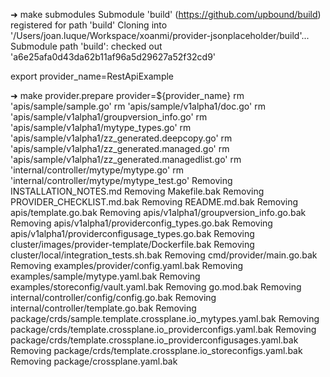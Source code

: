➜ make submodules
Submodule 'build' (https://github.com/upbound/build) registered for path 'build'
Cloning into '/Users/joan.luque/Workspace/xoanmi/provider-jsonplaceholder/build'...
Submodule path 'build': checked out 'a6e25afa0d43da62b11af96a5d29627a52f32cd9'

export provider_name=RestApiExample

➜ make provider.prepare provider=${provider_name}
rm 'apis/sample/sample.go'
rm 'apis/sample/v1alpha1/doc.go'
rm 'apis/sample/v1alpha1/groupversion_info.go'
rm 'apis/sample/v1alpha1/mytype_types.go'
rm 'apis/sample/v1alpha1/zz_generated.deepcopy.go'
rm 'apis/sample/v1alpha1/zz_generated.managed.go'
rm 'apis/sample/v1alpha1/zz_generated.managedlist.go'
rm 'internal/controller/mytype/mytype.go'
rm 'internal/controller/mytype/mytype_test.go'
Removing INSTALLATION_NOTES.md
Removing Makefile.bak
Removing PROVIDER_CHECKLIST.md.bak
Removing README.md.bak
Removing apis/template.go.bak
Removing apis/v1alpha1/groupversion_info.go.bak
Removing apis/v1alpha1/providerconfig_types.go.bak
Removing apis/v1alpha1/providerconfigusage_types.go.bak
Removing cluster/images/provider-template/Dockerfile.bak
Removing cluster/local/integration_tests.sh.bak
Removing cmd/provider/main.go.bak
Removing examples/provider/config.yaml.bak
Removing examples/sample/mytype.yaml.bak
Removing examples/storeconfig/vault.yaml.bak
Removing go.mod.bak
Removing internal/controller/config/config.go.bak
Removing internal/controller/template.go.bak
Removing package/crds/sample.template.crossplane.io_mytypes.yaml.bak
Removing package/crds/template.crossplane.io_providerconfigs.yaml.bak
Removing package/crds/template.crossplane.io_providerconfigusages.yaml.bak
Removing package/crds/template.crossplane.io_storeconfigs.yaml.bak
Removing package/crossplane.yaml.bak
